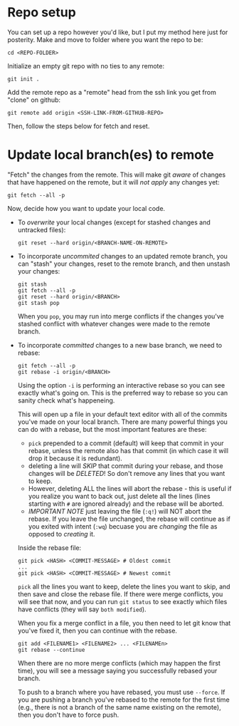 # Repo setup
You can set up a repo however you'd like, but I put my method here just for posterity.
Make and move to folder where you want the repo to be:
```
cd <REPO-FOLDER>
```

Initialize an empty git repo with no ties to any remote:
```
git init .
```

Add the remote repo as a "remote" head from the ssh link you get from "clone" on github:
```
git remote add origin <SSH-LINK-FROM-GITHUB-REPO>
```

Then, follow the steps below for fetch and reset.

# Update local branch(es) to remote
"Fetch" the changes from the remote. This will make git *aware* of changes that have happened on the remote, but it will *not apply* any changes yet:
```
git fetch --all -p
```
Now, decide how you want to update your local code.

* To *overwrite* your local changes (except for stashed changes and untracked files):
  ```
  git reset --hard origin/<BRANCH-NAME-ON-REMOTE>
  ```

* To incorporate *uncommited* changes to an updated remote branch, you can "stash" your changes, reset to the remote branch, and then unstash your changes:
  ```
  git stash
  git fetch --all -p
  git reset --hard origin/<BRANCH>
  git stash pop
  ```
  When you `pop`, you may run into merge conflicts if the changes you've stashed conflict with whatever changes were made to the remote branch.

* To incorporate *committed* changes to a new base branch, we need to rebase:
  ```
  git fetch --all -p
  git rebase -i origin/<BRANCH>
  ```
  Using the option `-i` is performing an interactive rebase so you can see exactly what's going on. This is the preferred way to rebase so you can sanity check what's happeneing. 

  This will open up a file in your default text editor with all of the commits you've made on your local branch. There are many powerful things you can do with a rebase, but the most important features are these:
  * `pick` prepended to a commit (default) will keep that commit in your rebase, unless the remote also has that commit (in which case it will drop it because it is redundant).
  * deleting a line will *SKIP* that commit during your rebase, and those changes will be *DELETED*! So don't remove any lines that you want to keep.
  * However, deleting ALL the lines will abort the rebase - this is useful if you realize you want to back out, just delete all the lines (lines starting with `#` are ignored already) and the rebase will be aborted.
  * _IMPORTANT NOTE_ just leaving the file (`:q!`) will NOT abort the rebase. If you leave the file unchanged, the rebase will continue as if you exited with intent (`:wq`) becuase you are *changing* the file as opposed to *creating* it.
 
  Inside the rebase file:
  ```
  git pick <HASH> <COMMIT-MESSAGE> # Oldest commit
  ...
  git pick <HASH> <COMMIT-MESSAGE> # Newest commit
  ```
  
  `pick` all the lines you want to keep, delete the lines you want to skip, and then save and close the rebase file. If there were merge conflicts, you will see that now, and you can run `git status` to see exactly which files have conflicts (they will say `both modified`).
  
  When you fix a merge conflict in a file, you then need to let git know that you've fixed it, then you can continue with the rebase.
  ```
  git add <FILENAME1> <FILENAME2> ... <FILENAMEn>
  git rebase --continue
  ```
  When there are no more merge conflicts (which may happen the first time), you will see a message saying you successfully rebased your branch.

  To push to a branch where you have rebased, you must use `--force`. If you are pushing a branch you've rebased to the remote for the first time (e.g., there is not a branch of the same name existing on the remote), then you don't have to force push.
